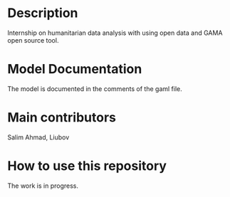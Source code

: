 # Description 
Internship on humanitarian data analysis with using open data and GAMA open source tool.

# Model Documentation 
The model is documented in the comments of the gaml file.

# Main contributors 
Salim Ahmad, Liubov 

# How to use this repository 
The work is in progress.

